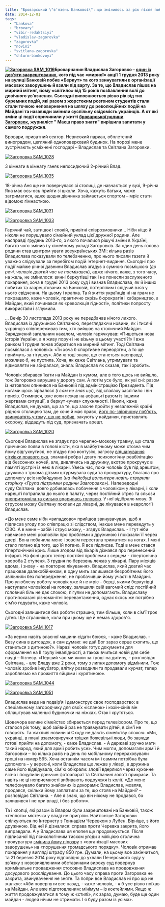 ```yaml
---
title: "Броварський \"в'язень Банкової\": що змінилось за рік після побиття та арешту?"
date: 2014-12-01
tags: 
  - "bankova"
  - "brovary"
  - "vibir-redaktsiyi"
  - "vladislav-zagorovka"
  - "zagorovka"
  - "novini"
  - "svitlana-zagorovka"
  - "shturm-bankovoyi"
---
```


**[![Загоровка SAM_1016](https://mpz.brovary.org/wp-content/uploads/2014/12/Zagorovka-SAM_1016.jpg)](https://mpz.brovary.org/wp-content/uploads/2014/12/Zagorovka-SAM_1016.jpg)Броварчанин Владислав Загоровко – [один із дев’яти заарештованих](https://mpz.brovary.org/sered-pobitih-pid-administratsiyeyu-prezidenta-ta-zaareshtovanih-za-organizatsiyu-masovih-bezporyadkiv-ye-brovarchanin/), кого під час «мирної» акції 1 грудня 2013 року на вулиці Банковій побив «Беркут» та кого звинуватили в організації масових заворушень й взяли під варту. За те, що Владислав пішов на мирний мітинг, йому «світило» від 15 років позбавлення волі до довічного ув’язнення.** **Сьогодні виповнюється рівно рік від тих буремних подій, які разом з жорстоким розгоном студентів стали стали точкою неповернення на шляху до революційних подій на Майдані та назавжди змінили суспільну свідомість українців. А от які зміни ці події спричинили у житті [броварської родини Загоровок](https://mpz.brovary.org/gromadske-radio-zrobilo-interv-yu-z-vladislavom-ta-svitlanoyu-zagorovkami/), журналіст " Маєш право знати" вирішила запитати у самого подружжя.** 

Бровари, приватний сектор. Невисокий паркан, обплетений виноградом, цегляний одноповерховий будинок. На порозі мене зустрічають усміхнені господарі – Владислав та Світлана Загоровки.

[![Загоровка SAM_1028](https://mpz.brovary.org/wp-content/uploads/2014/12/Zagorovka-SAM_1028.jpg)](https://mpz.brovary.org/wp-content/uploads/2014/12/Zagorovka-SAM_1028.jpg)

З кімнати в кімнату ганяє непосидючий 2-річний Влад.

[![Загоровка SAM_1035](https://mpz.brovary.org/wp-content/uploads/2014/12/Zagorovka-SAM_1035.jpg)](https://mpz.brovary.org/wp-content/uploads/2014/12/Zagorovka-SAM_1035.jpg)

18-річна Аня ще не повернулася зі столиці, де навчається у вузі, 9-річна Яна має ось-ось прийти зі школи. Хоча, кажуть батьки, може затриматися, адже щодня дівчинка займається спортом – мріє стати відомою гімнасткою.

[![Загоровка SAM_1031](https://mpz.brovary.org/wp-content/uploads/2014/12/Zagorovka-SAM_1031.jpg)](https://mpz.brovary.org/wp-content/uploads/2014/12/Zagorovka-SAM_1031.jpg)

[![Загоровка SAM_1033](https://mpz.brovary.org/wp-content/uploads/2014/12/Zagorovka-SAM_1033.jpg)](https://mpz.brovary.org/wp-content/uploads/2014/12/Zagorovka-SAM_1033.jpg)

Гарячий чай, затишок і спокій, привітні співрозмовники… Ніби ніщо й ніколи не порушувало сімейний уклад цієї дружної родини. Але насправді грудень 2013-го, з якого почалися рішучі зміни в Україні, багато чого змінив і у сімейному укладі Загоровків. За один день голова родини став центром уваги всеукраїнських ЗМІ: кілька разів Владислава показували по телебаченню, про нього писали газети й уважно слідкували за перебігом подій Інтернет-видання. Сьогодні про події майже річної давнини Владислав згадує з сумною посмішкою (_до речі, чоловік довгий час не посміхався_), адже нічого, каже, з того часу, на жаль, не змінилося: винні беркутівці так і не понесли заслуженого покарання, хоча в грудні 2013 року суд і визнав Владислава, як й інших побитих та заарештованих на Банковій, потерпілим і слідчий взяв у нього свідчення. На цьому і крапка. Та й життя українців ні на грам не покращало, каже чоловік, практично скрізь бюрократія і хабарництво, а Майдан, який починався як «революція гідності», політики попросту використали і зглумили.

… Вечір 30 листопада 2013 року не передбачав нічого лихого. Владислав із дружиною Світланою, переглядаючи новини, як і тисячі українців співпереживав тим, хто вийшов на столичний Майдан. Заряджений загальним накалом, чоловік гарячкував: «Пишеться нова історія України, а я живу поруч і не візьму в цьому участі?!» І вже ранком 1 грудня почав збиратися на мирний мітинг. Тоді Світлана посміялася з чоловіка: «Ти хоча б спортивне переодягни, а то ще приймуть за тітушку». Аби ж тоді знала, що станеться насправді, можливо б, не пустила. Хоча, як каже Світлана, утримувати та відмовляти не збиралася, знала: Владислав як сказав, так і зробить.

Чоловік збирався їхати на Майдан із кумом, але в того щось не вийшло, тож Загоровко вирушив у дорогу сам. А потім усе було, як уві сні: разом із натовпом опинився на Банковій під адміністрацією Президента. Під ногами щось зірвалося _(і сам не знає що_), від спалаху засліпило і він присів. Отямився, вже коли лежав на асфальті разом із іншими жертвами ситуації, а беркут «учив» слухняності. Ніколи, каже Владислав, не думав, що за те, що захоче пройти у незалежній країні рідною столицею там, де хоче й має право, [його по-звірячому поб’ють, звинуватять у тому, що не робив](https://mpz.brovary.org/svitlana-zagorovka-miy-cholovik-poyihav-na-maydan-shhob-buti-tam-de-tvoritsya-nova-istoriya-ukrayini/), закують у кайданки, приставлять охорону, віддадуть під суд, призначать арешт.

[![Загоровка SAM_1020](https://mpz.brovary.org/wp-content/uploads/2014/12/Zagorovka-SAM_1020.jpg)](https://mpz.brovary.org/wp-content/uploads/2014/12/Zagorovka-SAM_1020.jpg)

Сьогодні Владислав не згадує про черепно-мозкову травму, що стала причиною появи в голові кісти, яка в майбутньому може хтозна чим йому відгукнутися, не згадує про контузію, загрозу [відшарування сітківки правого ока](https://mpz.brovary.org/zn-vladislava-zagorovku-perevedeno-z-sizo-v-oftalmologichne-viddilennya-oleksandrivskoyi-likarni/), зламані ребра і довгу психологічну реабілітацію від безсонних ночей, але, дивлячись на дружину, вкотре прокручує в пам’яті зустріч із нею в лікарні. Увесь час, поки чоловік був під арештом, дружина з трьома дітьми штурмувала суди та прокуратуру, благала про допомогу всіх небайдужих (_на Фейсбуці волонтери навіть створили сторінку «Група підтримки родини Завгоровко»)._ Напередодні суду Світлана  довго добивалась побачення з чоловіком у лікарні, і коли нарешті потрапила до нього в палату, через постійний стрес та сльози [знепритомніла та сильно вдарилась головою](https://mpz.brovary.org/stb-druzhina-zatrimanogo-na-bankoviy-brovarchanina-otrimala-strus-mozku-video/). У неї відібрало мову. Зі струсом мозку Світлану поклали до лікарні, де лікувався в неврології Владислав.

«До мене саме ніби «випадково» прийшов звинувачувач, щоб я підписав угоду про співпрацю зі слідством, інакше мене переведуть у СІЗО. А в мене – забій і струс мозку, - згадує Владислав. - І тут ніби навмисне мені розповіли про проблеми з дружиною і показали її через двері. Вона побачила мене і зовсім перестала триматися на ногах. І мені стало погано від того, що їй погано. Я все підписав. Тоді в мене стався гіпертонічний криз. Лише згодом від лікарів дізнався про перенесений інфаркт. На фоні цього тепер постійні проблеми з серцем - гіпертонічна хвороба 2 ступеня. З грудня по березень лежав у лікарні. Пару місяців вдома, і знову - на повторне лікування». Владислав, який довгий час працював далекобійником, в одну мить залишився безробітним: його звільнили без попередження, не пробачивши йому участі в Майдані. Про улюблену роботу чоловік уже й не мріє – берці, якими беркутівці наступали чоловікові на голову, залишили свій вагомий слід: постійний головний біль не дає спокою, пігулки не допомагають. Владиславу протипоказані різноманітні перевантаження, однак якось же потрібно сім'ю годувати, каже чоловік.

Сьогодні залишитися без роботи страшно, тим більше, коли в сім'ї троє дітей. Ще страшніше, коли при цьому ще й немає здоров'я.

[![Загоровка SAM_1017](https://mpz.brovary.org/wp-content/uploads/2014/12/Zagorovka-SAM_1017.jpg)](https://mpz.brovary.org/wp-content/uploads/2014/12/Zagorovka-SAM_1017.jpg)

«За кермо навіть власної машини сідати боюся, - каже Владислав. - Везу сина в дитсадок, а сам думаю: не дай Бог зараз серце схопить, що станеться з дитиною?». Наразі чоловік готує документи для оформлення на II групу інвалідності, а також вчиться новій для себе науці – бізнесу. «Перший час ми жили за гроші на дитину, - розповідає Світлана, - але Владу вже 2 роки, тому з липня допомогу відмінили. Тож чоловік зробив інкубатор, влітку розводили та продавали курчат, тепер заробляємо на прожиття яйцями і курятиною».

[![Загоровка SAM_1044](https://mpz.brovary.org/wp-content/uploads/2014/12/Zagorovka-SAM_1044.jpg)](https://mpz.brovary.org/wp-content/uploads/2014/12/Zagorovka-SAM_1044.jpg)

[![Загоровка SAM_1051](https://mpz.brovary.org/wp-content/uploads/2014/12/Zagorovka-SAM_1051.jpg)](https://mpz.brovary.org/wp-content/uploads/2014/12/Zagorovka-SAM_1051.jpg)

Владислав веде на подвір’я і демонструє своє господарство: в спеціальному загородчику для своїх «іспанок» і кохін-хінів він облаштував маленькі будиночки на ніжках. Отак і крутяться.

Щовечора велике сімейство збирається перед телевізором. Про те, що сталося рік тому, щоб зайвий раз не травмувати дітей, в сім'ї не говорять. Та жахливі новини зі Сходу не дають сімейству спокою. «Ми, українці, в плані взаємовиручки трішки божевільні люди, бо завжди готові прийти на допомогу, - каже Владислав. - А державі зручно мати такий народ, який для армії робить усе». Чим могли, допомагали армії й Загоровки – по кілька разів на день по мобільному перераховували гроші на номер 565. Хоча останнім часом їм і самим потрібна була допомога – у вересні, коли Владислав ще лежав у лікарі, а дружина саме його відвідувала, сім'ю обікрали: злодії вдерлися через кухонне вікно і поцупили доньчин фотоапарат та Світланині золоті прикраси. Та навіть не ці неприємності вибивають подружжя із колії. «До мене телефонувало багато знайомих із докорами: Владислав, мовляв, продався, скільки йому заплатили за те, що стояв на Майдані? – розповідає Світлана. - Але я знаю, що він нікому не продався, бо залишився і не при владі, і без роботи».

Та і хлопці, які разом із Владом були заарештовані на Банковій, також «теплого» містечка у владі не пригріли. Найтісніше Загоровки спілкуються по Інтернету з Геннадієм Черевком з Лубен. Вірніше, з його дружиною. Від неї й дізналися: справа проти Черевка закрита, його виправдали. А у Владислава ця епопея ще продовжується. Після підписаної під психологічним тиском угоди з міліцією столична прокуратура [змінила йому підозру](https://mpz.brovary.org/vladislava-zagorovku-zvilnili-v-obmin-na-shtraf-za-porushennya-gromadskogo-poryadku/) з «організації масових заворушень» на «порушення громадського порядку». Чоловік отримав покарання у вигляді штрафу 850 грн. Думали, на цьому все закінчиться, та 21 березня 2014 року відповідно до ухвали Печерського суду у зв’язку з нововиявленими обставинами вироку суд повернув кримінальне провадження стосовно Владислава на продовження досудового розслідування. До цього часу справа проти Загоровка не закрита, звинувачення не зняте. Та попри все Владислав ні про що не жалкує: «Аби повернути все назад, - каже чоловік, - я б усе рівно поїхав на Майдан. Але вже підготовленим: мінімум – із коктейлями. Якщо ж життя продовжуватися в тому ж «стилі», як зараз, думаю, буде ще один майдан - людей нічим не стримати. І я буду разом із усіма».
